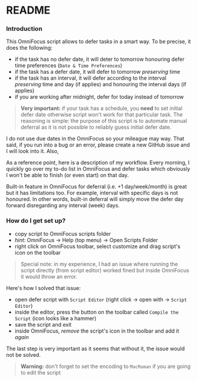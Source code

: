 # README #

### Introduction

This OmniFocus script allows to defer tasks in a smart way. To be precise, it does the following:

- if the task has no defer date, it will deter to tomorrow honouring defer time preferences (`Date & Time Preferences`)
- if the task has a defer date, it will defer to tomorrow *preserving* time
- if the task has an interval, it will defer according to the interval *preserving* time and day (if applies) and honouring the interval days (if applies)
- if you are working after midnight, defer for today instead of tomorrow

>**Very important:** if your task has a schedule, you **need** to set initial defer date otherwise script won't work for that particular task. The reasoning is simple: the purpose of this script is to automate manual deferral as it is not possible to reliably guess initial defer date.

I do not use due dates in the OmniFocus so your mileague may way. That said, if you run into a bug or an error, please create a new GitHub issue and I will look into it. Also, 

As a reference point, here is a description of my workflow. Every morning, I quickly go over my to-do list in OmniFocus and defer tasks which obviously I won't be able to finish (or even start) on that day.

Built-in feature in OmniFocus for deferral (i.e. +1 day/week/month) is great but it has limitations too. For example, interval with specific days is not honoured. In other words, built-in deferral will simply move the defer day forward disregarding any interval (week) days.

### How do I get set up? ###

- copy script to OmniFocus scripts folder
- *hint:* OmniFocus -> Help (top menu) -> Open Scripts Folder
- right click on OmniFocus toolbar, select customize and drag script's icon on the toolbar

>Special note: in my experience, I had an issue where running the script directly (from script editor) worked fined but inside OmniFocus it would throw an error.

Here's how I solved that issue:

- open defer script with `Script Editor` (right click -> open with -> `Script Editor`)
- inside the editor, press the button on the toolbar called `Compile the Script` (icon looks like a hammer)
- save the script and exit
- inside OmniFocus, *remove* the script's icon in the toolbar and add it *again*

The last step is very important as it seems that without it, the issue would not be solved.

>**Warning:** don't forget to set the encoding to `MacRoman` if you are going to edit the script
